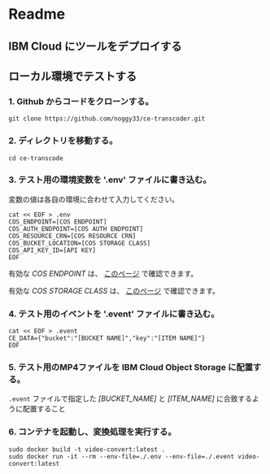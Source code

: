 # Readme

## IBM Cloud にツールをデプロイする



## ローカル環境でテストする

### 1. Github からコードをクローンする。

```
git clone https://github.com/noggy33/ce-transcoder.git
```


### 2. ディレクトリを移動する。

```
cd ce-transcode
```


### 3. テスト用の環境変数を '.env' ファイルに書き込む。

変数の値は各自の環境に合わせて入力してください。

```
cat << EOF > .env
COS_ENDPOINT=[COS ENDPOINT]
COS_AUTH_ENDPOINT=[COS AUTH ENDPOINT]
COS_RESOURCE_CRN=[COS RESOURCE CRN]
COS_BUCKET_LOCATION=[COS STORAGE CLASS]
COS_API_KEY_ID=[API KEY]
EOF
```
有効な *COS ENDPOINT* は、 [このページ](https://cloud.ibm.com/docs/cloud-object-storage?topic=cloud-object-storage-endpoints) で確認できます。

有効な *COS STORAGE CLASS* は、 [このページ](https://cloud.ibm.com/docs/cloud-object-storage?topic=cloud-object-storage-classes) で確認できます。


### 4. テスト用のイベントを '.event' ファイルに書き込む。

```
cat << EOF > .event
CE_DATA={"bucket":"[BUCKET NAME]","key":"[ITEM NAME]"}  
EOF
```


### 5. テスト用のMP4ファイルを IBM Cloud Object Storage に配置する。

`.event` ファイルで指定した *[BUCKET_NAME]* と *[ITEM_NAME]* に合致するように配置すること


### 6. コンテナを起動し、変換処理を実行する。

```
sudo docker build -t video-convert:latest .
sudo docker run -it --rm --env-file=./.env --env-file=./.event video-convert:latest
```